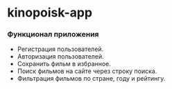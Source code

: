 # kinopoisk-app

### Функционал приложения
<ul>
<li>Регистрация пользователей.</li>
<li>Авторизация пользователей.</li>
<li>Сохранить фильм в избранное.</li>
<li>Поиск фильмов на сайте через строку поиска.</li>
<li>Фильтрация фильмов по стране, году и рейтингу.</li>
</ul>
